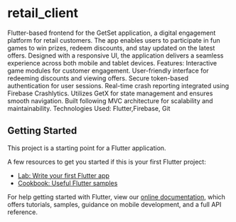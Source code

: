 # retail_client

Flutter-based frontend for the GetSet application, a digital engagement platform for retail customers. The app enables users to participate in fun games to win prizes, redeem discounts, and stay updated on the latest offers. Designed with a responsive UI, the application delivers a seamless experience across both mobile and tablet devices.
Features:
Interactive game modules for customer engagement.
User-friendly interface for redeeming discounts and viewing offers.
Secure token-based authentication for user sessions.
Real-time crash reporting integrated using Firebase Crashlytics.
Utilizes GetX for state management and ensures smooth navigation.
Built following MVC architecture for scalability and maintainability.
Technologies Used: Flutter,Firebase, Git

## Getting Started

This project is a starting point for a Flutter application.

A few resources to get you started if this is your first Flutter project:

- [Lab: Write your first Flutter app](https://flutter.dev/docs/get-started/codelab)
- [Cookbook: Useful Flutter samples](https://flutter.dev/docs/cookbook)

For help getting started with Flutter, view our
[online documentation](https://flutter.dev/docs), which offers tutorials,
samples, guidance on mobile development, and a full API reference.
